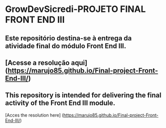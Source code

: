 # GrowDevSicredi-PROJETO FINAL FRONT END III
## Este repositório destina-se à entrega da atividade final do módulo Front End III.
[Acesse a resolução aqui] (https://marujo85.github.io/Final-project-Front-End-III/)
------------------------------------------------------------
## This repository is intended for delivering the final activity of the Front End III module.
[Acces the resolution here] (https://marujo85.github.io/Final-project-Front-End-III/)
